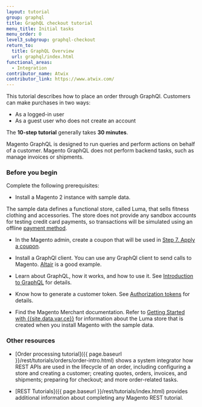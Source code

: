 ```yaml
---
layout: tutorial
group: graphql
title: GraphQL checkout tutorial
menu_title: Initial tasks
menu_order: 0
level3_subgroup: graphql-checkout
return_to:
  title: GraphQL Overview
  url: graphql/index.html
functional_areas:
  - Integration
contributor_name: Atwix
contributor_link: https://www.atwix.com/
---
```


This tutorial describes how to place an order through GraphQl. Customers can make purchases in two ways:

-  As a logged-in user
-  As a guest user who does not create an account

The **10-step tutorial** generally takes **30 minutes**.

Magento GraphQL is designed to run queries and perform actions on behalf of a customer. Magento GraphQL does not perform backend tasks, such as manage invoices or shipments.

### Before you begin

Complete the following prerequisites:

*  Install a Magento 2 instance with sample data.

  The sample data defines a functional store, called Luma, that sells fitness clothing and accessories. The store does not provide any sandbox accounts for testing credit card payments, so transactions will be simulated using an offline [payment method](https://glossary.magento.com/payment-method).

*  In the Magento admin, create a coupon that will be used in [Step 7. Apply a coupon]({{page.baseurl}}/graphql/tutorials/checkout/checkout-coupon.html).

*  Install a GraphQl client. You can use any GraphQl client to send calls to Magento. [Altair](https://altair.sirmuel.design/) is a good example.

*  Learn about GraphQL, how it works, and how to use it. See [Introduction to GraphQL](https://graphql.org/learn/) for details.

*  Know how to generate a customer token. See [Authorization tokens]({{page.baseurl}}/graphql/authorization-tokens.html) for details.

*  Find the Magento Merchant documentation. Refer to [Getting Started with {{site.data.var.ce}}](http://docs.magento.com/m2/ce/user_guide/getting-started.html) for information about the Luma store that is created when you install Magento with the sample data.

### Other resources

*  [Order processing tutorial]({{ page.baseurl }}/rest/tutorials/orders/order-intro.html) shows a system integrator how REST APIs are used in the lifecycle of an order, including configuring a store and creating a customer; creating quotes, orders, invoices, and shipments; preparing for checkout; and more order-related tasks.

*  [REST Tutorials]({{ page.baseurl }}/rest/tutorials/index.html) provides additional information about completing any Magento REST tutorial.
